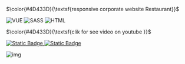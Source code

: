 $\color{#4D433D}{\textsf{responsive corporate website Restaurant}}$

![VUE](https://img.shields.io/badge/Vue%20JS%203-4D433D?style=flat&logo=vuedotjs&logoColor=fff)
![SASS](https://img.shields.io/badge/SASS-4D433D?style=flat&logo=sass&logoColor=fff)
![HTML](https://img.shields.io/badge/HTML%205-4D433D?style=flat&logo=html5&logoColor=fff)


$\color{#4D433D}{\textsf{clik for see video on youtube }}$

<a href="https://www.youtube.com/watch?v=lPvmx-jNw90">![Static Badge](https://img.shields.io/badge/VUE%20JS%20-4D433D?style=flat&logo=youtube&logoColor=fff)
 </a>
<a href="https://www.youtube.com/watch?v=kWNPwkxEhoo">![Static Badge](https://img.shields.io/badge/VUE%20JS%20-4D433D?style=flat&logo=youtube&logoColor=fff)
 </a>

 



![img](https://github.com/user-attachments/assets/ded031c1-5bd8-44b9-8d36-c9a3f0255474)
